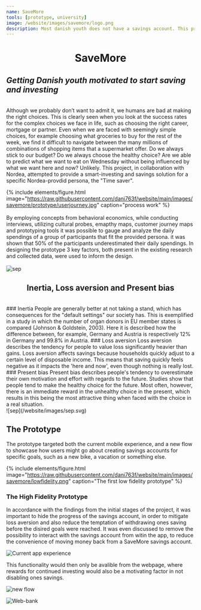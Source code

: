 ```yaml
---
name: SaveMore
tools: [prototype, university]
image: /website/images/savemore/logo.png
description: Most danish youth does not have a savings account. This project, made in collaboration with Nordea, used theory from behavioral economics to attempt to mitigate this issue.
--- 
```

# <center>SaveMore<center/>
## *Getting Danish youth motivated to start saving and investing*
<br>
Although we probably don’t want to admit it, we humans are bad at making the right choices. This is clearly seen when you look at the success rates for the complex choices we face in life, such as choosing the right career, mortgage or partner. Even when we are faced with seemingly simple choices, for example choosing what groceries to buy for the rest of the week, we find it difficult to navigate between the many millions of combinations of shopping items that a supermarket offer. Do we always stick to our budget? Do we always choose the healthy choice? Are we able to predict what we want to eat on Wednesday without being influenced by what we want here and now? Unlikely. This project, in collaboration with Nordea, attempted to provide a smart-investing and savings solution for a specific Nordea-provdid persona, the "Time saver". 

{% include elements/figure.html image="https://raw.githubusercontent.com/dani763f/website/main/images/savemore/prototype/userjourney.jpg" caption="process work" %}  
<br>
By employing concepts from behavioral economics, while conducting interviews, utilizing cultural probes, emapthy maps, customer journey maps and prototyping tools it was possible to gauge and analyze the daily spendings of a group of participants that fit the provided persona. it was shown that 50% of the participants underestimated their daily spendings.
In designing the prototype 3 key factors, both present in the existing research and collected data, were used to inform the design.  
<br>
![sep](/website/images/sep.svg)

## <center>Inertia, Loss aversion and Present bias<center/>
<br>
### Inertia  
People are generally better at not taking a stand, which has consequences for the "default settings" our society has. This is exemplified in a study in which the number of organ donors in EU member states is compared (Johnson & Goldstein, 2003). Here it is described how the difference between, for example, Germany and Austria is respectively 12% in Germany and 99.8% in Austria.  
### Loss aversion  
Loss aversion describes the tendency for people to value loss significantly heavier than gains. Loss aversion affects savings because households quickly adjust to a certain level of disposable income. This means that saving quickly feels negative as it impacts the 'here and now', even though nothing is really lost.  
### Present bias  
Present bias describes people's tendency to overestimate their own motivation and effort with regards to the future. Studies show that people tend to make the healthy choice for the future. Most often, however, there is an immediate reward in the unhealthy choice in the present, which results in this being the most attractive thing when faced with the choice in a real situation.  
<br>
![sep](/website/images/sep.svg)

## The Prototype  
The prototype targeted both the current mobile experience, and a new flow to showcase how users might go about creating savings accounts for specific goals, such as a new bike, a vacation or something else. 

{% include elements/figure.html image="https://raw.githubusercontent.com/dani763f/website/main/images/savemore/lowfidelity.png" caption="The first low fidelity prototype" %}  



### The High Fidelity Prototype  

In accordance with the findings from the initial stages of the project, it was important to hide the progress of the savings account, in order to mitigate loss aversion and also reduce the temptation of withdrawing ones saving before the disired goals were reached. It was even discussed to remove the possibility to interact with the savings account from witin the app, to reduce the convenience of moving money back from a SaveMore savings account.

![Current app experience](/website/images/savemore/prototype/1.png)  

This functionality would then only be avalible from the webpage, where rewards for continued investing would also be a motivating factor in not disabling ones savings.  

![new flow](/website/images/savemore/prototype/2.png)  

![Web-bank](/website/images/savemore/prototype/3.png)
